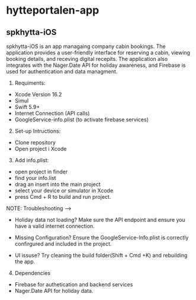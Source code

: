 # hytteportalen-app

## spkhytta-iOS
spkhytta-iOS is an app managaing company cabin bookings. The application provides a user-friendly interface for reserving a cabin, viewing booking details, and receving digital recepits. The application also integrates with the Nager.Date API for holiday awareness, and Firebase is used for authentication and data managment. 


1. Requiments:
- Xcode Version 16.2
- Simul
- Swift 5.9+
- Internet Connection (API calls)
- GoogleService-info.plist (to activate firebase services)


2. Set-up Intructions:
- Clone repository
- Open project i Xcode


3. Add info.plist:
- open project in finder
- find your info.list 
- drag an insert into the main project
- select your device or simulator in Xcode 
- press Cmd + R to build and run project.

NOTE: 
Troubleshooting -->
- Holiday data not loading? 
Make sure the API endpoint and ensure you have a valid internet connection.

- Missing Configuration? 
Ensure the GoogleService-Info.plist is correctly confirgured and included in the project.

- UI issuse? 
Try cleaning the build folder(Shift + Cmd +K) and rebuilding the app.


4. Dependencies
- Firebase for authetication and backend services
- Nager.Date API for holiday data.

